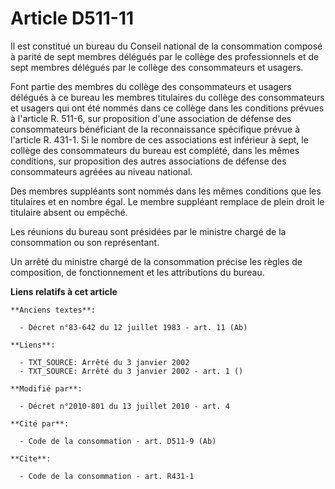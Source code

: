 # Article D511-11

Il est constitué un bureau du Conseil national de la consommation composé à parité de sept membres délégués par le collège
des professionnels et de sept membres délégués par le collège des consommateurs et usagers. 

Font partie des membres du collège des consommateurs et usagers délégués à ce bureau les membres titulaires du collège des
consommateurs et usagers qui ont été nommés dans ce collège dans les conditions prévues à l'article R. 511-6, sur proposition
d'une association de défense des consommateurs bénéficiant de la reconnaissance spécifique prévue à l'article R. 431-1. Si le
nombre de ces associations est inférieur à sept, le collège des consommateurs du bureau est complété, dans les mêmes
conditions, sur proposition des autres associations de défense des consommateurs agréées au niveau national. 

Des membres suppléants sont nommés dans les mêmes conditions que les titulaires et en nombre égal. Le membre suppléant
remplace de plein droit le titulaire absent ou empêché. 

Les réunions du bureau sont présidées par le ministre chargé de la consommation ou son représentant. 

Un arrêté du ministre chargé de la consommation précise les règles de composition, de fonctionnement et les attributions du
bureau.

**Liens relatifs à cet article**

	**Anciens textes**:

	  - Décret n°83-642 du 12 juillet 1983 - art. 11 (Ab)

	**Liens**:

	  - TXT_SOURCE: Arrêté du 3 janvier 2002
	  - TXT_SOURCE: Arrêté du 3 janvier 2002 - art. 1 ()

	**Modifié par**:

	  - Décret n°2010-801 du 13 juillet 2010 - art. 4

	**Cité par**:

	  - Code de la consommation - art. D511-9 (Ab)

	**Cite**:

	  - Code de la consommation - art. R431-1

